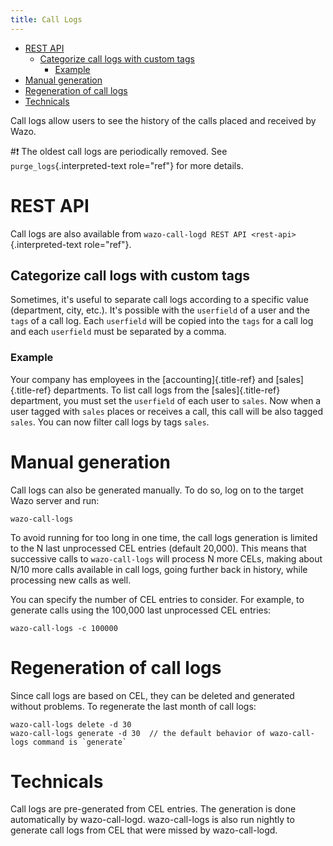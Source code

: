 ```yaml
---
title: Call Logs
---
```


-   [REST API](#rest-api)
    -   [Categorize call logs with custom
        tags](#categorize-call-logs-with-custom-tags)
        -   [Example](#example)
-   [Manual generation](#manual-generation)
-   [Regeneration of call logs](#regeneration-of-call-logs)
-   [Technicals](#technicals)

Call logs allow users to see the history of the calls placed and
received by Wazo.

#:exclamation: The oldest call logs are periodically removed. See
`purge_logs`{.interpreted-text role="ref"} for more details.

REST API
========

Call logs are also available from
`wazo-call-logd REST API <rest-api>`{.interpreted-text role="ref"}.

Categorize call logs with custom tags
-------------------------------------

Sometimes, it\'s useful to separate call logs according to a specific
value (department, city, etc.). It\'s possible with the `userfield` of a
user and the `tags` of a call log. Each `userfield` will be copied into
the `tags` for a call log and each `userfield` must be separated by a
comma.

### Example

Your company has employees in the [accounting]{.title-ref} and
[sales]{.title-ref} departments. To list call logs from the
[sales]{.title-ref} department, you must set the `userfield` of each
user to `sales`. Now when a user tagged with `sales` places or receives
a call, this call will be also tagged `sales`. You can now filter call
logs by tags `sales`.

Manual generation
=================

Call logs can also be generated manually. To do so, log on to the target
Wazo server and run:

    wazo-call-logs

To avoid running for too long in one time, the call logs generation is
limited to the N last unprocessed CEL entries (default 20,000). This
means that successive calls to `wazo-call-logs` will process N more
CELs, making about N/10 more calls available in call logs, going further
back in history, while processing new calls as well.

You can specify the number of CEL entries to consider. For example, to
generate calls using the 100,000 last unprocessed CEL entries:

    wazo-call-logs -c 100000

Regeneration of call logs
=========================

Since call logs are based on CEL, they can be deleted and generated
without problems. To regenerate the last month of call logs:

    wazo-call-logs delete -d 30
    wazo-call-logs generate -d 30  // the default behavior of wazo-call-logs command is `generate`

Technicals
==========

Call logs are pre-generated from CEL entries. The generation is done
automatically by wazo-call-logd. wazo-call-logs is also run nightly to
generate call logs from CEL that were missed by wazo-call-logd.

